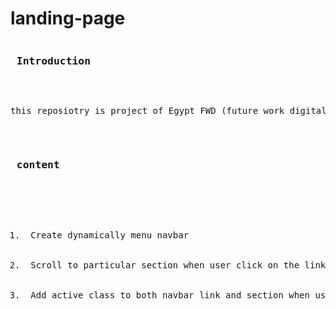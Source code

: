 # landing-page
<pre>
<h3> Introduction </h3>

<p>this reposiotry is project of Egypt FWD (future work digital) with udacity in web development professional track</p>

<h3> content </h3>

<ol>
    <li> Create dynamically menu navbar </li>
    <li> Scroll to particular section when user click on the link </li>
    <li> Add active class to both navbar link and section when user scroll</li>
</ol>

</pre>
